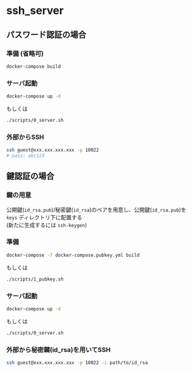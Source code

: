 # ssh_server

## パスワード認証の場合
### 準備 (省略可)
```bash
docker-compose build
```

### サーバ起動
```bash
docker-compose up -d
```
もしくは
```bash
./scripts/0_server.sh
```

### 外部からSSH
```bash
ssh guest@xxx.xxx.xxx.xxx -p 10022
# pass: abc123
```

## 鍵認証の場合

### 鍵の用意

公開鍵(`id_rsa.pub`)/秘密鍵(`id_rsa`)のペアを用意し、公開鍵(`id_rsa.pub`)を `keys` ディレクトリ下に配置する  
(新たに生成するには `ssh-keygen`)

### 準備
```bash
docker-compose -f docker-compose.pubkey.yml build
```
もしくは
```bash
./scripts/1_pubkey.sh
```

### サーバ起動
```bash
docker-compose up -d
```
もしくは
```bash
./scripts/0_server.sh
```

### 外部から秘密鍵(id_rsa)を用いてSSH
```bash
ssh guest@xxx.xxx.xxx.xxx -p 10022 -i path/to/id_rsa
```
